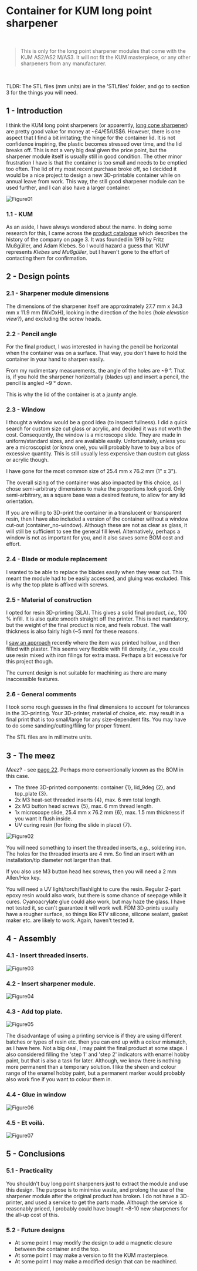 # Container for KUM long point sharpener

<br>

> This is only for the long point sharpener modules that come with the KUM AS2/AS2 M/AS3. It will not fit the KUM masterpiece, or any other sharpeners from any manufacturer.

<br>

TLDR: The STL files (mm units) are in the 'STLfiles' folder, and go to section 3 for the things you will need.

## 1 - Introduction
I think the KUM long point sharpeners (or apparently, [long cone sharpener](https://web.archive.org/web/20250126132434/https%3A%2F%2Fkum.net%2Fen%2Flong-cone-sharpener%2F)) are pretty good value for money at ~£4/€5/US$6.
However, there is one aspect that I find a bit irritating; the hinge for the container lid. It is not confidence inspiring, the plastic becomes stressed over time, and the lid breaks off. This is not a very big deal given the price point, but the sharpener module itself is usually still in good condition.
The other minor frustration I have is that the container is too small and needs to be emptied too often.
The lid of my most recent purchase broke off, so I decided it would be a nice project to design a new 3D-printable container while on annual leave from work. This way, the still good sharpener module can be used further, and I can also have a larger container.

![Figure01](images/Figure01.jpg)

### 1.1 - KUM
As an aside, I have always wondered about the name. In doing some research for this, I came across the [product catalogue](https://web.archive.org/web/20241203002716/https://kum.net/wp-content/uploads/2024/09/Katalog_2024_EN.pdf) which describes the history of the company on page 3. It was founded in 1919 by Fritz Mußgüller, and Adam Klebes. So I would hazard a guess that 'KUM' represents _Klebes und Mußgüller_, but I haven't gone to the effort of contacting them for confirmation.

## 2 - Design points
### 2.1 - Sharpener module dimensions
The dimensions of the sharpener itself are approximately 27.7 mm x 34.3 mm x 11.9 mm (WxDxH), looking in the direction of the holes (*hole elevation view*?), and excluding the screw heads.

### 2.2 - Pencil angle
For the final product, I was interested in having the pencil be horizontal when the container was on a surface. That way, you don't have to hold the container in your hand to sharpen easily.

From my rudimentary measurements, the angle of the holes are ~9 °. That is, if you hold the sharpener horizontally (blades up) and insert a pencil, the pencil is angled ~9 ° down.

This is why the lid of the container is at a jaunty angle.

### 2.3 - Window
I thought a window would be a good idea (to inspect fullness).
I did a quick search for custom size cut glass or acrylic, and decided it was not worth the cost.
Consequently, the window is a microscope slide. They are made in uniform/standard sizes, and are available easily. Unfortunately, unless you are a microscopist (or know one), you will probably have to buy a box of excessive quantity. This is still usually less expensive than custom cut glass or acrylic though.

I have gone for the most common size of 25.4 mm x 76.2 mm (1" x 3").

The overall sizing of the container was also impacted by this choice, as I chose semi-arbitrary dimensions to make the proportions look good. Only semi-arbitrary, as a square base was a desired feature, to allow for any lid orientation.

If you are willing to 3D-print the container in a translucent or transparent resin, then I have also included a version of the container without a window cut-out (container_no-window).
Although these are not as clear as glass, it will still be sufficient to see the general fill level.
Alternatively, perhaps a window is not as important for you, and it also saves some BOM cost and effort.

### 2.4 - Blade or module replacement
I wanted to be able to replace the blades easily when they wear out. This meant the module had to be easily accessed, and gluing was excluded.
This is why the top plate is affixed with screws.

### 2.5 - Material of construction
I opted for resin 3D-printing (SLA). This gives a solid final product, *i.e.*, 100 % infill. It is also quite smooth straight off the printer. This is not mandatory, but the weight of the final product is nice, and feels robust. The wall thickness is also fairly high (~5 mm) for these reasons.

I [saw an approach](https://youtu.be/1H4FuNAByUs?t=467) recently where the item was printed hollow, and then filled with plaster. This seems very flexible with fill density, *i.e.*, you could use resin mixed with iron filings for extra mass. Perhaps a bit excessive for this project though.

The current design is not suitable for machining as there are many inaccessible features.

### 2.6 - General comments
I took some rough guesses in the final dimensions to account for tolerances in the 3D-printing. Your 3D-printer, material of choice, etc. may result in a final print that is too small/large for any size-dependent fits.
You may have to do some sanding/cutting/filing for proper fitment.

The STL files are in millimetre units.

## 3 - The meez
*Meez*? - see [page 22](https://search.worldcat.org/title/56630680?oclcNum=56630680). Perhaps more conventionally known as the BOM in this case.

- The three 3D-printed components: container {1}, lid_9deg {2}, and top_plate {3}.
- 2x M3 heat-set threaded inserts {4}, max. 6 mm total length.
- 2x M3 button head screws {5}, max. 6 mm thread length.
- 1x microscope slide, 25.4 mm x 76.2 mm {6}, max. 1.5 mm thickness if you want it flush inside.
- UV curing resin (for fixing the slide in place) {7}.

![Figure02](images/Figure02.jpg)

You will need something to insert the threaded inserts, *e.g.*, soldering iron.
The holes for the threaded inserts are 4 mm. So find an insert with an installation/tip diameter not larger than that.

If you also use M3 button head hex screws, then you will need a 2 mm Allen/Hex key.

You will need a UV light/torch/flashlight to cure the resin. Regular 2-part epoxy resin would also work, but there is some chance of seepage while it cures.
Cyanoacrylate glue could also work, but may haze the glass. I have not tested it, so can't guarantee it will work well.
FDM 3D-prints usually have a rougher surface, so things like RTV silicone, silicone sealant, gasket maker etc. are likely to work. Again, haven't tested it.

## 4 - Assembly
### 4.1 - Insert threaded inserts.

![Figure03](images/Figure03.jpg)

### 4.2 - Insert sharpener module.

![Figure04](images/Figure04.jpg)

### 4.3 - Add top plate.

![Figure05](images/Figure05.jpg)

The disadvantage of using a printing service is if they are using different batches or types of resin etc. then you can end up with a colour mismatch, as I have here. Not a big deal, I may paint the final product at some stage.
I also considered filling the 'step 1' and 'step 2' indicators with enamel hobby paint, but that is also a task for later. Although, we know there is nothing more permanent than a temporary solution.
I like the sheen and colour range of the enamel hobby paint, but a permanent marker would probably also work fine if you want to colour them in.

### 4.4 - Glue in window

![Figure06](images/Figure06.jpg)

### 4.5 -  Et voilà.

![Figure07](images/Figure07.jpg)

## 5 - Conclusions
### 5.1 - Practicality
You shouldn't buy long point sharpeners just to extract the module and use this design.
The purpose is to minimise waste, and prolong the use of the sharpener module after the original product has broken.
I do not have a 3D-printer, and used a service to get the parts made.
Although the service is reasonably priced, I probably could have bought ~8-10 new sharpeners for the all-up cost of this.

### 5.2 - Future designs
- At some point I may modify the design to add a magnetic closure between the container and the top.
- At some point I may make a version to fit the KUM masterpiece.
- At some point I may make a modified design that can be machined.

